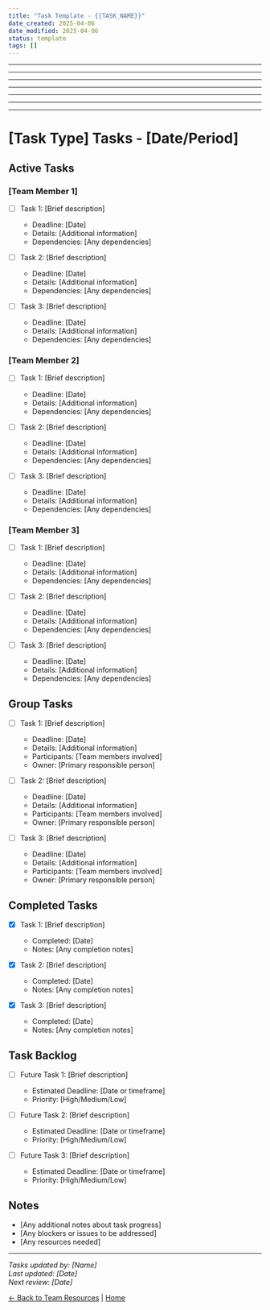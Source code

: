 ```yaml
---
title: "Task Template - {{TASK_NAME}}"
date_created: 2025-04-06
date_modified: 2025-04-06
status: template
tags: []
---
```


---

---

---

---

---

---

---

# [Task Type] Tasks - [Date/Period]

## Active Tasks

### [Team Member 1]
- [ ] Task 1: [Brief description]
  - Deadline: [Date]
  - Details: [Additional information]
  - Dependencies: [Any dependencies]
  
- [ ] Task 2: [Brief description]
  - Deadline: [Date]
  - Details: [Additional information]
  - Dependencies: [Any dependencies]
  
- [ ] Task 3: [Brief description]
  - Deadline: [Date]
  - Details: [Additional information]
  - Dependencies: [Any dependencies]

### [Team Member 2]
- [ ] Task 1: [Brief description]
  - Deadline: [Date]
  - Details: [Additional information]
  - Dependencies: [Any dependencies]
  
- [ ] Task 2: [Brief description]
  - Deadline: [Date]
  - Details: [Additional information]
  - Dependencies: [Any dependencies]
  
- [ ] Task 3: [Brief description]
  - Deadline: [Date]
  - Details: [Additional information]
  - Dependencies: [Any dependencies]

### [Team Member 3]
- [ ] Task 1: [Brief description]
  - Deadline: [Date]
  - Details: [Additional information]
  - Dependencies: [Any dependencies]
  
- [ ] Task 2: [Brief description]
  - Deadline: [Date]
  - Details: [Additional information]
  - Dependencies: [Any dependencies]
  
- [ ] Task 3: [Brief description]
  - Deadline: [Date]
  - Details: [Additional information]
  - Dependencies: [Any dependencies]

## Group Tasks

- [ ] Task 1: [Brief description]
  - Deadline: [Date]
  - Details: [Additional information]
  - Participants: [Team members involved]
  - Owner: [Primary responsible person]
  
- [ ] Task 2: [Brief description]
  - Deadline: [Date]
  - Details: [Additional information]
  - Participants: [Team members involved]
  - Owner: [Primary responsible person]
  
- [ ] Task 3: [Brief description]
  - Deadline: [Date]
  - Details: [Additional information]
  - Participants: [Team members involved]
  - Owner: [Primary responsible person]

## Completed Tasks

- [x] Task 1: [Brief description]
  - Completed: [Date]
  - Notes: [Any completion notes]
  
- [x] Task 2: [Brief description]
  - Completed: [Date]
  - Notes: [Any completion notes]
  
- [x] Task 3: [Brief description]
  - Completed: [Date]
  - Notes: [Any completion notes]

## Task Backlog

- [ ] Future Task 1: [Brief description]
  - Estimated Deadline: [Date or timeframe]
  - Priority: [High/Medium/Low]
  
- [ ] Future Task 2: [Brief description]
  - Estimated Deadline: [Date or timeframe]
  - Priority: [High/Medium/Low]
  
- [ ] Future Task 3: [Brief description]
  - Estimated Deadline: [Date or timeframe]
  - Priority: [High/Medium/Low]

## Notes

- [Any additional notes about task progress]
- [Any blockers or issues to be addressed]
- [Any resources needed]

---

*Tasks updated by: [Name]*  
*Last updated: [Date]*  
*Next review: [Date]*

[← Back to Team Resources](../../07-team/_index.md) | [Home](../../_index.md)
